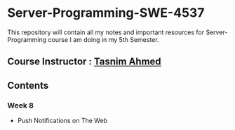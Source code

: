 # Server-Programming-SWE-4537



This repository will contain all my notes and important resources for Server-Programming course I am doing in my 5th Semester.

## Course Instructor : [Tasnim Ahmed](https://github.com/tasnim7ahmed?fbclid=IwAR1SFGD-A46HDdvl_0J-b4ci275vnMN6-_ja4lzhnQey9hB3mwK2INkaPuM)

## Contents

### Week 8

- Push Notifications on The Web

